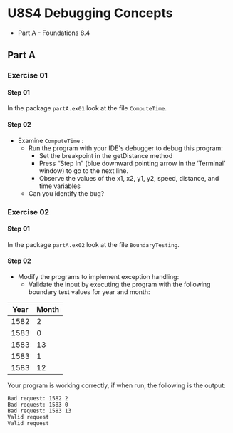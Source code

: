 # U8S4 Debugging Concepts

* Part A - Foundations 8.4

## Part A

### Exercise 01

#### Step 01

In the package `partA.ex01` look at the file `ComputeTime`.

#### Step 02

* Examine `ComputeTime` :
    * Run the program with your IDE's debugger to debug
      this program:
      * Set the breakpoint in the getDistance method
      * Press “Step In” (blue downward pointing arrow in the ‘Terminal’ window) to go to the next line.
      * Observe the values of the x1, x2, y1, y2, speed, distance, and
        time variables
    * Can you identify the bug? 

### Exercise 02

#### Step 01

In the package `partA.ex02` look at the file `BoundaryTesting`.

#### Step 02

* Modify the programs to implement exception handling:
    * Validate the input by executing the program with the
      following boundary test values for year and month:

| Year | Month |
|------|-------|
| 1582 | 2     |
| 1583 | 0     |
| 1583 | 13    |
| 1583 | 1     |
| 1583 | 12    |

Your program is working correctly, if when run, the following is the output:

```
Bad request: 1582 2
Bad request: 1583 0
Bad request: 1583 13
Valid request
Valid request
```
